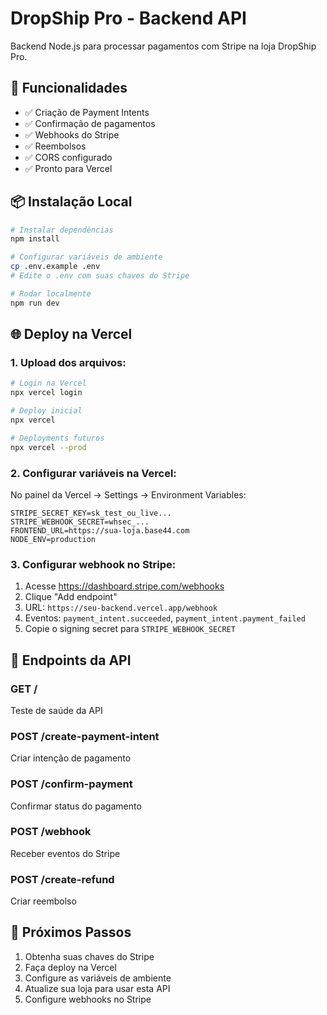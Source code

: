 # DropShip Pro - Backend API

Backend Node.js para processar pagamentos com Stripe na loja DropShip Pro.

## 🚀 Funcionalidades

- ✅ Criação de Payment Intents
- ✅ Confirmação de pagamentos  
- ✅ Webhooks do Stripe
- ✅ Reembolsos
- ✅ CORS configurado
- ✅ Pronto para Vercel

## 📦 Instalação Local

```bash
# Instalar dependências
npm install

# Configurar variáveis de ambiente
cp .env.example .env
# Edite o .env com suas chaves do Stripe

# Rodar localmente
npm run dev
```

## 🌐 Deploy na Vercel

### 1. Upload dos arquivos:
```bash
# Login na Vercel
npx vercel login

# Deploy inicial
npx vercel

# Deployments futuros
npx vercel --prod
```

### 2. Configurar variáveis na Vercel:
No painel da Vercel → Settings → Environment Variables:

```
STRIPE_SECRET_KEY=sk_test_ou_live...
STRIPE_WEBHOOK_SECRET=whsec_...
FRONTEND_URL=https://sua-loja.base44.com
NODE_ENV=production
```

### 3. Configurar webhook no Stripe:
1. Acesse https://dashboard.stripe.com/webhooks
2. Clique "Add endpoint"
3. URL: `https://seu-backend.vercel.app/webhook`
4. Eventos: `payment_intent.succeeded`, `payment_intent.payment_failed`
5. Copie o signing secret para `STRIPE_WEBHOOK_SECRET`

## 📡 Endpoints da API

### GET /
Teste de saúde da API

### POST /create-payment-intent
Criar intenção de pagamento

### POST /confirm-payment
Confirmar status do pagamento

### POST /webhook
Receber eventos do Stripe

### POST /create-refund
Criar reembolso

## 🔧 Próximos Passos

1. Obtenha suas chaves do Stripe
2. Faça deploy na Vercel
3. Configure as variáveis de ambiente
4. Atualize sua loja para usar esta API
5. Configure webhooks no Stripe